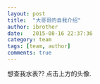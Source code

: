 ```yaml
---
layout: post
title:  "大哥哥的自我介绍"
author: ibrother
date:   2015-08-16 22:37:36
category: team
tags: [team, author]
comments: true
---
```


想查我水表?? 点击上方的头像.
